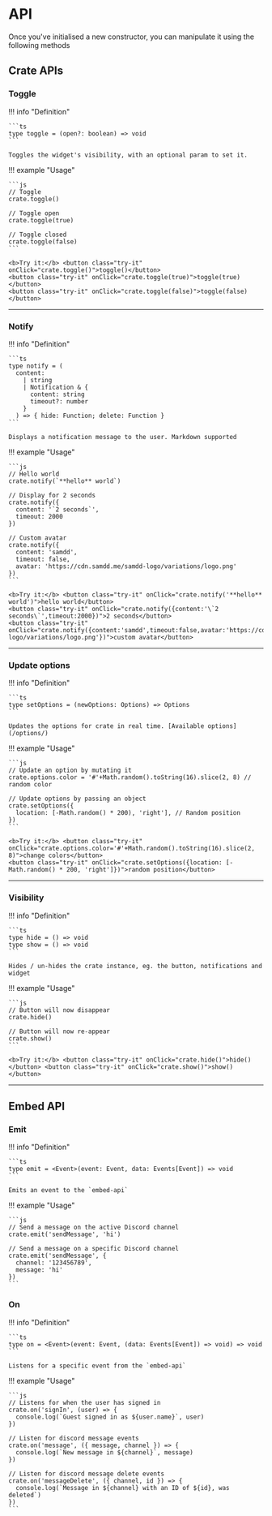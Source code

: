 # API

Once you've initialised a new constructor, you can manipulate it using the following methods

## Crate APIs

### Toggle

!!! info "Definition"

    ```ts
    type toggle = (open?: boolean) => void
    ```

    Toggles the widget's visibility, with an optional param to set it.

!!! example "Usage"

    ```js
    // Toggle
    crate.toggle()

    // Toggle open
    crate.toggle(true)

    // Toggle closed
    crate.toggle(false)
    ```

    <b>Try it:</b> <button class="try-it" onClick="crate.toggle()">toggle()</button>
    <button class="try-it" onClick="crate.toggle(true)">toggle(true)</button>
    <button class="try-it" onClick="crate.toggle(false)">toggle(false)</button>

---

### Notify

!!! info "Definition"

    ```ts
    type notify = (
      content:
        | string
        | Notification & {
          content: string
          timeout?: number
        }
      ) => { hide: Function; delete: Function }
    ```

    Displays a notification message to the user. Markdown supported

!!! example "Usage"

    ```js
    // Hello world
    crate.notify(`**hello** world`)

    // Display for 2 seconds
    crate.notify({
      content: '`2 seconds`',
      timeout: 2000
    })

    // Custom avatar
    crate.notify({
      content: 'samdd',
      timeout: false,
      avatar: 'https://cdn.samdd.me/samdd-logo/variations/logo.png'
    })
    ```

    <b>Try it:</b> <button class="try-it" onClick="crate.notify('**hello** world')">hello world</button>
    <button class="try-it" onClick="crate.notify({content:'\`2 seconds\`',timeout:2000})">2 seconds</button>
    <button class="try-it" onClick="crate.notify({content:'samdd',timeout:false,avatar:'https://cdn.samdd.me/samdd-logo/variations/logo.png'})">custom avatar</button>

---

### Update options

!!! info "Definition"

    ```ts
    type setOptions = (newOptions: Options) => Options
    ```

    Updates the options for crate in real time. [Available options](/options/)

!!! example "Usage"

    ```js
    // Update an option by mutating it
    crate.options.color = '#'+Math.random().toString(16).slice(2, 8) // random color

    // Update options by passing an object
    crate.setOptions({
      location: [-Math.random() * 200), 'right'], // Random position
    })
    ```

    <b>Try it:</b> <button class="try-it" onClick="crate.options.color='#'+Math.random().toString(16).slice(2, 8)">change colors</button>
    <button class="try-it" onClick="crate.setOptions({location: [-Math.random() * 200, 'right']})">random position</button>

---

### Visibility

!!! info "Definition"

    ```ts
    type hide = () => void
    type show = () => void
    ```

    Hides / un-hides the crate instance, eg. the button, notifications and widget

!!! example "Usage"

    ```js
    // Button will now disappear
    crate.hide()

    // Button will now re-appear
    crate.show()
    ```

    <b>Try it:</b> <button class="try-it" onClick="crate.hide()">hide()</button> <button class="try-it" onClick="crate.show()">show()</button>

---

## Embed API

### Emit

!!! info "Definition"

    ```ts
    type emit = <Event>(event: Event, data: Events[Event]) => void
    ```

    Emits an event to the `embed-api`

!!! example "Usage"

    ```js
    // Send a message on the active Discord channel
    crate.emit('sendMessage', 'hi')

    // Send a message on a specific Discord channel
    crate.emit('sendMessage', {
      channel: '123456789',
      message: 'hi'
    })
    ```

### On

!!! info "Definition"

    ```ts
    type on = <Event>(event: Event, (data: Events[Event]) => void) => void
    ```

    Listens for a specific event from the `embed-api`

!!! example "Usage"

    ```js
    // Listens for when the user has signed in
    crate.on('signIn', (user) => {
      console.log(`Guest signed in as ${user.name}`, user)
    })

    // Listen for discord message events
    crate.on('message', ({ message, channel }) => {
      console.log(`New message in ${channel}`, message)
    })

    // Listen for discord message delete events
    crate.on('messageDelete', ({ channel, id }) => {
      console.log(`Message in ${channel} with an ID of ${id}, was deleted`)
    })
    ```
